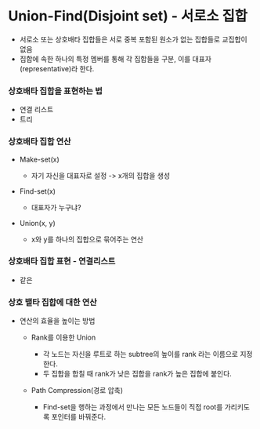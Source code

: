 # Union-Find(Disjoint set) - 서로소 집합
- 서로소 또는 상호배타 집합들은 서로 중복 포함된 원소가 없는 집합들로 교집합이 없음
- 집합에 속한 하나의 특정 멤버를 통해 각 집합들을 구분, 이를 대표자(representative)라 한다.

### 상호배타 집합을 표현하는 법
- 연결 리스트
- 트리

### 상호배타 집합 연산
- Make-set(x)
    - 자기 자신을 대표자로 설정 -> x개의 집합을 생성
    
- Find-set(x)
    - 대표자가 누구냐? 

- Union(x, y)
    - x와 y를 하나의 집합으로 묶어주는 연산
  
### 상호배타 집합 표현 - 연결리스트
- 같은


### 상호 뱉타 집합에 대한 연산
- 연산의 효율을 높이는 방법
    - Rank를 이용한 Union
        - 각 노드는 자신을 루트로 하는 subtree의 높이를 rank 라는 이름으로 지정한다.
        - 두 집합을 합칠 때 rank가 낮은 집합을 rank가 높은 집합에 붙인다.
    
    - Path Compression(경로 압축)
        - Find-set을 행하는 과정에서 만나는 모든 노드들이 직접 root를 가리키도록 포인터를 바꿔준다.
  